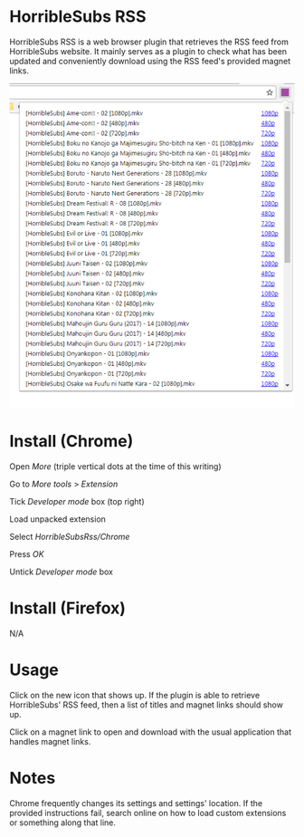 HorribleSubs RSS
======

HorribleSubs RSS is a web browser plugin that retrieves the RSS feed from HorribleSubs website. It
mainly serves as a plugin to check what has been updated and conveniently download using the RSS feed's
provided magnet links.

![Markers screenshot](https://raw.githubusercontent.com/hueyjj/HorribleSubsRSS/master/Screenshots/Example.png)

Install (Chrome)
======

Open _More_ (triple vertical dots at the time of this writing)

Go to _More tools_ > _Extension_

Tick _Developer mode_ box (top right)

Load unpacked extension

Select _HorribleSubsRss/Chrome_

Press _OK_

Untick _Developer mode_ box

Install (Firefox)
======
N/A

Usage
======

Click on the new icon that shows up. If the plugin is able to retrieve HorribleSubs' RSS feed, then
a list of titles and magnet links should show up.

Click on a magnet link to open and download with the usual application that handles magnet links.

Notes
======

Chrome frequently changes its settings and settings' location. If the
provided instructions fail, search online on how to load custom extensions or something along 
that line.
